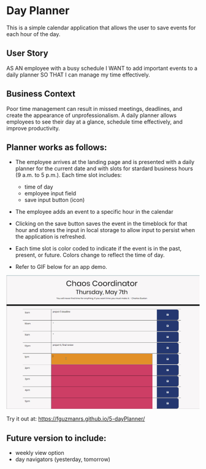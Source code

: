 # Day Planner


This is a simple calendar application that allows the user to save events for each hour of the day. 

## User Story

AS AN employee with a busy schedule
I WANT to add important events to a daily planner
SO THAT I can manage my time effectively.

## Business Context

Poor time management can result in missed meetings, deadlines, and create the appearance of unprofessionalism. A daily planner allows employees to see their day at a glance, schedule time effectively, and improve productivity.

## Planner works as follows: 

* The employee arrives at the landing page and is presented with a daily planner for the current date and with slots for stardard business hours (9 a.m. to 5 p.m.). Each time slot includes: 
    - time of day 
    - employee input field
    - save input button (icon)

* The employee adds an event to a specific hour in the calendar

* Clicking on the save button saves the event in the timeblock for that hour and stores the input in local storage to allow input to persist when the application is refreshed.

* Each time slot is color coded to indicate if the event is in the past, present, or future. Colors change to reflect the time of day.

* Refer to GIF below for an app demo.

![Day Planner Demo](assets/5-dp-demo.gif)

Try it out at: https://fguzmanrs.github.io/5-dayPlanner/

## Future version to include: 

* weekly view option
* day navigators (yesterday, tomorrow)